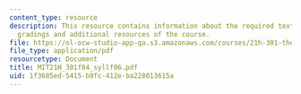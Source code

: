```yaml
---
content_type: resource
description: This resource contains information about the required textbooks, course
  gradings and additional resources of the course.
file: https://ol-ocw-studio-app-qa.s3.amazonaws.com/courses/21h-301-the-ancient-world-greece-fall-2004/1f3685ed5415b0fc412eba228013615a_MIT21H_301f04_syllf06.pdf
file_type: application/pdf
resourcetype: Document
title: MIT21H_301f04_syllf06.pdf
uid: 1f3685ed-5415-b0fc-412e-ba228013615a
---
```


